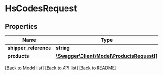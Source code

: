 # HsCodesRequest

## Properties
Name | Type | Description | Notes
------------ | ------------- | ------------- | -------------
**shipper_reference** | **string** |  | 
**products** | [**\Swagger\Client\Model\ProductsRequest[]**](ProductsRequest.md) |  | 

[[Back to Model list]](../../README.md#documentation-for-models) [[Back to API list]](../../README.md#documentation-for-api-endpoints) [[Back to README]](../../README.md)

